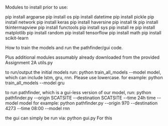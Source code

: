 Modules to install prior to use:

pip install argparse
pip install os
pip install datetime
pip install pickle
pip install network
pip install keras
pip install haversine
pip install tk
pip install tkintermapview
pip install functools
pip install sys
pip install re
pip install matplotlib
pip install random
pip install tensorflow
pip install math
pip install scikit-learn

How to train the models and run the pathfinder/gui code.

Plus additional modules assumably already downloaded from the provided Assignment 2A utils.py

to run/output the initial models run: python train_all_models --model model, which can include lstm, gru, rnn. Please use lowercase. 
for example: python train_all_models --model gru

to run pathfinder, which is a gui-less version of our model, run: python pathfinder.py --origin SCATSITE --destination SCATSITE --time 24h time --model model
for example: python pathfinder.py --origin 970 --destination 4273 --time 08:00 --model rnn

the gui can simply be run via: python gui.py
For this